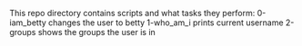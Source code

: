 This repo directory contains scripts and what tasks they perform:
0-iam_betty changes the user to betty
1-who_am_i prints current username
2-groups shows the groups the user is in